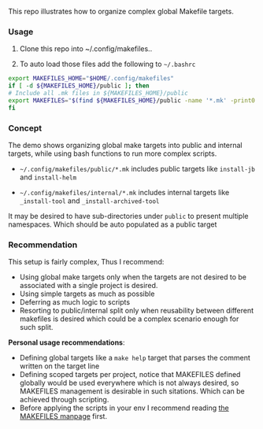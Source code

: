 
This repo illustrates how to organize complex global Makefile targets.

### Usage

1. Clone this repo into ~/.config/makefiles..

2. To auto load those files add the following to `~/.bashrc`

```bash
export MAKEFILES_HOME="$HOME/.config/makefiles"
if [ -d ${MAKEFILES_HOME}/public ]; then
# Include all .mk files in ${MAKEFILES_HOME}/public
export MAKEFILES="$(find ${MAKEFILES_HOME}/public -name '*.mk' -print0 | xargs -0 echo | tr ' ' ':')"
fi
```

### Concept

The demo shows organizing global make targets into public and internal targets, while using bash functions to run more complex scripts.

- `~/.config/makefiles/public/*.mk` includes public targets like `install-jb` and `install-helm`

- `~/.config/makefiles/internal/*.mk` includes internal targets like `_install-tool` and `_install-archived-tool`

It may be desired to have sub-directories under `public` to present multiple namespaces. Which should be auto populated as a public target

### Recommendation

This setup is fairly complex, Thus I recommend:

- Using global make targets only when the targets are not desired to be associated with a single project is desired.
- Using simple targets as much as possible
- Deferring as much logic to scripts
- Resorting to public/internal split only when reusability between different makefiles is desired which could be a complex scenario enough for such split.

**Personal usage recommendations**:
- Defining global targets like a `make help` target that parses the comment written on the target line
- Defining scoped targets per project, notice that MAKEFILES defined globally would be used everywhere which is not always desired, so MAKEFILES management is desirable in such sitations. Which can be achieved through scripting.
- Before applying the scripts in your env I recommend reading [the MAKEFILES manpage](https://www.gnu.org/software/make/manual/html_node/MAKEFILES-Variable.html) first.


